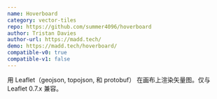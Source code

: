 ```yaml
---
name: Hoverboard
category: vector-tiles
repo: https://github.com/summer4096/hoverboard
author: Tristan Davies
author-url: https://madd.tech/
demo: https://madd.tech/hoverboard/
compatible-v0: true
compatible-v1: false
---
```


用 Leaflet（geojson, topojson, 和 protobuf） 在画布上渲染矢量图。仅与 Leaflet 0.7.x 兼容。
